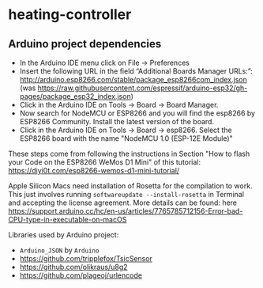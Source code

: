 # heating-controller

## Arduino project dependencies

- In the Arduino IDE menu click on File → Preferences
- Insert the following URL in the field “Additional Boards Manager URLs:”: http://arduino.esp8266.com/stable/package_esp8266com_index.json (was https://raw.githubusercontent.com/espressif/arduino-esp32/gh-pages/package_esp32_index.json)
- Click in the Arduino IDE on Tools → Board → Board Manager.
- Now search for NodeMCU or ESP8266 and you will find the esp8266 by ESP8266 Community. Install the latest version of the board.
- Click in the Arduino IDE on Tools → Board → esp8266. Select the ESP8266 board with the name "NodeMCU 1.0 (ESP-12E Module)"

These steps come from following the instructions in Section "How to flash your Code on the ESP8266 WeMos D1 Mini" of this tutorial: 
https://diyi0t.com/esp8266-wemos-d1-mini-tutorial/

Apple Silicon Macs need installation of Rosetta for the compilation to work. This just involves running `softwareupdate --install-rosetta` in Terminal and accepting the license agreement. More details can be found: here https://support.arduino.cc/hc/en-us/articles/7765785712156-Error-bad-CPU-type-in-executable-on-macOS


Libraries used by Arduino project:

* `Arduino_JSON` by `Arduino`
* https://github.com/tripplefox/TsicSensor
* https://github.com/olikraus/u8g2
* https://github.com/plageoj/urlencode
